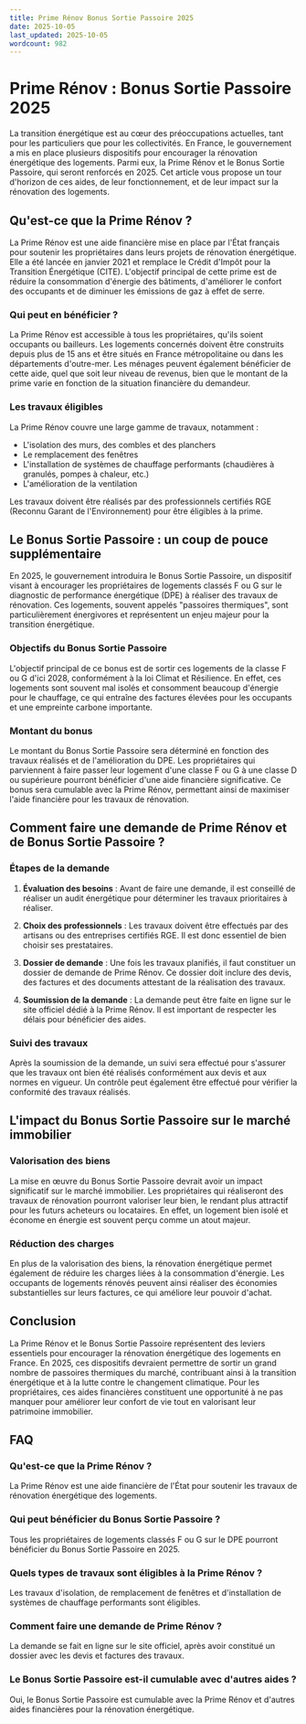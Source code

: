 ```yaml
---
title: Prime Rénov Bonus Sortie Passoire 2025
date: 2025-10-05
last_updated: 2025-10-05
wordcount: 982
---
```


# Prime Rénov : Bonus Sortie Passoire 2025

La transition énergétique est au cœur des préoccupations actuelles, tant pour les particuliers que pour les collectivités. En France, le gouvernement a mis en place plusieurs dispositifs pour encourager la rénovation énergétique des logements. Parmi eux, la Prime Rénov et le Bonus Sortie Passoire, qui seront renforcés en 2025. Cet article vous propose un tour d'horizon de ces aides, de leur fonctionnement, et de leur impact sur la rénovation des logements.

## Qu'est-ce que la Prime Rénov ?

La Prime Rénov est une aide financière mise en place par l'État français pour soutenir les propriétaires dans leurs projets de rénovation énergétique. Elle a été lancée en janvier 2021 et remplace le Crédit d'Impôt pour la Transition Énergétique (CITE). L'objectif principal de cette prime est de réduire la consommation d'énergie des bâtiments, d'améliorer le confort des occupants et de diminuer les émissions de gaz à effet de serre.

### Qui peut en bénéficier ?

La Prime Rénov est accessible à tous les propriétaires, qu'ils soient occupants ou bailleurs. Les logements concernés doivent être construits depuis plus de 15 ans et être situés en France métropolitaine ou dans les départements d'outre-mer. Les ménages peuvent également bénéficier de cette aide, quel que soit leur niveau de revenus, bien que le montant de la prime varie en fonction de la situation financière du demandeur.

### Les travaux éligibles

La Prime Rénov couvre une large gamme de travaux, notamment :

- L'isolation des murs, des combles et des planchers
- Le remplacement des fenêtres
- L'installation de systèmes de chauffage performants (chaudières à granulés, pompes à chaleur, etc.)
- L'amélioration de la ventilation

Les travaux doivent être réalisés par des professionnels certifiés RGE (Reconnu Garant de l'Environnement) pour être éligibles à la prime.

## Le Bonus Sortie Passoire : un coup de pouce supplémentaire

En 2025, le gouvernement introduira le Bonus Sortie Passoire, un dispositif visant à encourager les propriétaires de logements classés F ou G sur le diagnostic de performance énergétique (DPE) à réaliser des travaux de rénovation. Ces logements, souvent appelés "passoires thermiques", sont particulièrement énergivores et représentent un enjeu majeur pour la transition énergétique.

### Objectifs du Bonus Sortie Passoire

L'objectif principal de ce bonus est de sortir ces logements de la classe F ou G d'ici 2028, conformément à la loi Climat et Résilience. En effet, ces logements sont souvent mal isolés et consomment beaucoup d'énergie pour le chauffage, ce qui entraîne des factures élevées pour les occupants et une empreinte carbone importante.

### Montant du bonus

Le montant du Bonus Sortie Passoire sera déterminé en fonction des travaux réalisés et de l'amélioration du DPE. Les propriétaires qui parviennent à faire passer leur logement d'une classe F ou G à une classe D ou supérieure pourront bénéficier d'une aide financière significative. Ce bonus sera cumulable avec la Prime Rénov, permettant ainsi de maximiser l'aide financière pour les travaux de rénovation.

## Comment faire une demande de Prime Rénov et de Bonus Sortie Passoire ?

### Étapes de la demande

1. **Évaluation des besoins** : Avant de faire une demande, il est conseillé de réaliser un audit énergétique pour déterminer les travaux prioritaires à réaliser.

2. **Choix des professionnels** : Les travaux doivent être effectués par des artisans ou des entreprises certifiés RGE. Il est donc essentiel de bien choisir ses prestataires.

3. **Dossier de demande** : Une fois les travaux planifiés, il faut constituer un dossier de demande de Prime Rénov. Ce dossier doit inclure des devis, des factures et des documents attestant de la réalisation des travaux.

4. **Soumission de la demande** : La demande peut être faite en ligne sur le site officiel dédié à la Prime Rénov. Il est important de respecter les délais pour bénéficier des aides.

### Suivi des travaux

Après la soumission de la demande, un suivi sera effectué pour s'assurer que les travaux ont bien été réalisés conformément aux devis et aux normes en vigueur. Un contrôle peut également être effectué pour vérifier la conformité des travaux réalisés.

## L'impact du Bonus Sortie Passoire sur le marché immobilier

### Valorisation des biens

La mise en œuvre du Bonus Sortie Passoire devrait avoir un impact significatif sur le marché immobilier. Les propriétaires qui réaliseront des travaux de rénovation pourront valoriser leur bien, le rendant plus attractif pour les futurs acheteurs ou locataires. En effet, un logement bien isolé et économe en énergie est souvent perçu comme un atout majeur.

### Réduction des charges

En plus de la valorisation des biens, la rénovation énergétique permet également de réduire les charges liées à la consommation d'énergie. Les occupants de logements rénovés peuvent ainsi réaliser des économies substantielles sur leurs factures, ce qui améliore leur pouvoir d'achat.

## Conclusion

La Prime Rénov et le Bonus Sortie Passoire représentent des leviers essentiels pour encourager la rénovation énergétique des logements en France. En 2025, ces dispositifs devraient permettre de sortir un grand nombre de passoires thermiques du marché, contribuant ainsi à la transition énergétique et à la lutte contre le changement climatique. Pour les propriétaires, ces aides financières constituent une opportunité à ne pas manquer pour améliorer leur confort de vie tout en valorisant leur patrimoine immobilier.

## FAQ

### Qu'est-ce que la Prime Rénov ?

La Prime Rénov est une aide financière de l'État pour soutenir les travaux de rénovation énergétique des logements.

### Qui peut bénéficier du Bonus Sortie Passoire ?

Tous les propriétaires de logements classés F ou G sur le DPE pourront bénéficier du Bonus Sortie Passoire en 2025.

### Quels types de travaux sont éligibles à la Prime Rénov ?

Les travaux d'isolation, de remplacement de fenêtres et d'installation de systèmes de chauffage performants sont éligibles.

### Comment faire une demande de Prime Rénov ?

La demande se fait en ligne sur le site officiel, après avoir constitué un dossier avec les devis et factures des travaux.

### Le Bonus Sortie Passoire est-il cumulable avec d'autres aides ?

Oui, le Bonus Sortie Passoire est cumulable avec la Prime Rénov et d'autres aides financières pour la rénovation énergétique.